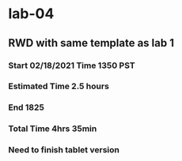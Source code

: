 # lab-04
## RWD with same template as lab 1

### Start 02/18/2021 Time 1350 PST
### Estimated Time 2.5 hours
### End 1825
### Total Time 4hrs 35min
### Need to finish tablet version
